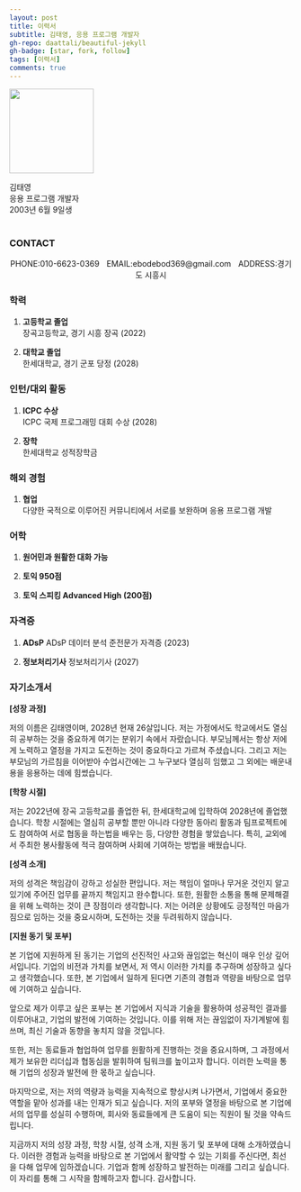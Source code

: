 ```yaml
---
layout: post
title: 이력서
subtitle: 김태영, 응용 프로그램 개발자
gh-repo: daattali/beautiful-jekyll
gh-badge: [star, fork, follow]
tags: [이력서]
comments: true
---
```


<!----- PROFILE PICTURE ----->
<img src="https://user-images.githubusercontent.com/127084656/233834241-e16a1e19-c39d-496b-83f5-ec715a5a01f6.jpg" width="150">


<!----- NAME, APPLYING FIELD, AGE ----->
김태영  
응용 프로그램 개발자  
2003년 6월 9일생  
<br clear="left">

<!----- CONTACT INFO ----->
### CONTACT
<div align="center">
PHONE:010-6623-0369ㅤEMAIL:ebodebod369@gmail.comㅤADDRESS:경기도 시흥시</div>
   
  
<!----- EDUCATION HISTORY ----->
### 학력
1. **고등학교 졸업**  
   장곡고등학교, 경기 시흥 장곡 (2022)    

2. **대학교 졸업**   
   한세대학교, 경기 군포 당정 (2028)  
       
<!----- INTERN HISTORY ----->
### 인턴/대외 활동
1. **ICPC 수상**    
   ICPC 국제 프로그래밍 대회 수상 (2028)

2. **장학**   
   한세대학교 성적장학금
   
<!----- OVERSEAS EXPERIENCE ----->
### 해외 경험
1. **협업**    
   다양한 국적으로 이루어진 커뮤니티에서 서로를 보완하며 응용 프로그램 개발 

<!----- LANGUAGE ----->
### 어학
1. **원어민과 원활한 대화 가능**
    
2. **토익 950점**

3. **토익 스피킹 Advanced High (200점)**
     
<!----- CERTIFICATE HISTORY ----->
### 자격증
1. **ADsP** 
   ADsP 데이터 분석 준전문가 자격증 (2023)

2. **정보처리기사**
   정보처리기사 (2027)
   
### 자기소개서

**[성장 과정]**

저의 이름은 김태영이며, 2028년 현재 26살입니다. 저는 가정에서도 학교에서도 열심히 공부하는 것을 중요하게 여기는 분위기 속에서 자랐습니다. 부모님께서는 항상 저에게 노력하고 열정을 가지고 도전하는 것이 중요하다고 가르쳐 주셨습니다. 그리고 저는 부모님의 가르침을 이어받아 수업시간에는 그 누구보다 열심히 임했고 그 외에는 배운내용을 응용하는 데에 힘썼습니다. 

**[학창 시절]**

저는 2022년에 장곡 고등학교를 졸업한 뒤, 한세대학교에 입학하여 2028년에 졸업했습니다. 학창 시절에는 열심히 공부할 뿐만 아니라 다양한 동아리 활동과 팀프로젝트에도 참여하여 서로 협동을 하는법을 배우는 등, 다양한 경험을 쌓았습니다. 특히, 교외에서 주최한 봉사활동에 적극 참여하며 사회에 기여하는 방법을 배웠습니다. 

**[성격 소개]**

저의 성격은 책임감이 강하고 성실한 편입니다. 저는 책임이 얼마나 무거운 것인지 알고 있기에 주어진 업무를 끝까지 책임지고 완수합니다. 또한, 원활한 소통을 통해 문제해결을 위해 노력하는 것이 큰 장점이라 생각합니다. 저는 어려운 상황에도 긍정적인 마음가짐으로 임하는 것을 중요시하며, 도전하는 것을 두려워하지 않습니다.

**[지원 동기 및 포부]**

본 기업에 지원하게 된 동기는 기업의 선진적인 사고와 끊임없는 혁신이 매우 인상 깊어서입니다. 기업의 비전과 가치를 보면서, 저 역시 이러한 가치를 추구하며 성장하고 싶다고 생각했습니다. 또한, 본 기업에서 일하게 된다면 기존의 경험과 역량을 바탕으로 업무에 기여하고 싶습니다.

앞으로 제가 이루고 싶은 포부는 본 기업에서 지식과 기술을 활용하여 성공적인 결과를 이루어내고, 기업의 발전에 기여하는 것입니다. 이를 위해 저는 끊임없이 자기계발에 힘쓰며, 최신 기술과 동향을 놓치지 않을 것입니다.

또한, 저는 동료들과 협업하여 업무를 원활하게 진행하는 것을 중요시하며, 그 과정에서 제가 보유한 리더십과 협동심을 발휘하여 팀워크를 높이고자 합니다. 이러한 노력을 통해 기업의 성장과 발전에 한 몫하고 싶습니다.

마지막으로, 저는 저의 역량과 능력을 지속적으로 향상시켜 나가면서, 기업에서 중요한 역할을 맡아 성과를 내는 인재가 되고 싶습니다. 저의 포부와 열정을 바탕으로 본 기업에서의 업무를 성실히 수행하며, 회사와 동료들에게 큰 도움이 되는 직원이 될 것을 약속드립니다.

지금까지 저의 성장 과정, 학창 시절, 성격 소개, 지원 동기 및 포부에 대해 소개하였습니다. 이러한 경험과 능력을 바탕으로 본 기업에서 활약할 수 있는 기회를 주신다면, 최선을 다해 업무에 임하겠습니다. 기업과 함께 성장하고 발전하는 미래를 그리고 싶습니다. 이 자리를 통해 그 시작을 함께하고자 합니다. 감사합니다.
   
